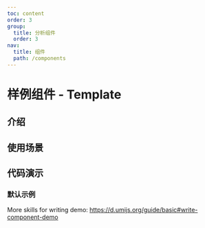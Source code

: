 ```yaml
---
toc: content
order: 3
group:
  title: 分析组件
  order: 3
nav:
  title: 组件
  path: /components
---
```


# 样例组件 - Template

## 介绍

## 使用场景

## 代码演示

### 默认示例

<code src="./demos/default.tsx" defaultShowCode></code>

<API></API>

More skills for writing demo: https://d.umijs.org/guide/basic#write-component-demo
